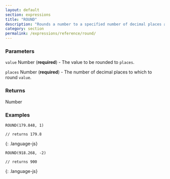 ```yaml
---
layout: default
section: expressions
title: "ROUND"
description: "Rounds a number to a specified number of decimal places according to standard rounding rules."
category: section
permalink: /expressions/reference/round/
---
```


### Parameters

`value` Number (__required__) - The value to be rounded to `places`.

`places` Number (__required__) - The number of decimal places to which to round `value`.

### Returns

Number

### Examples

~~~
ROUND(179.848, 1)

// returns 179.8
~~~
{: .language-js}


~~~
ROUND(918.268, -2)

// returns 900
~~~
{: .language-js}
